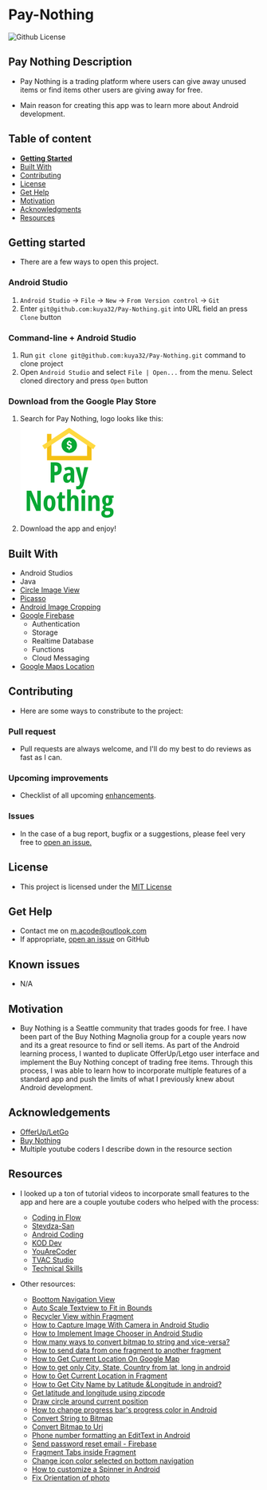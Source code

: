 # Pay-Nothing

![Github License](https://img.shields.io/badge/license-MIT-green)

## Pay Nothing Description

- Pay Nothing is a trading platform where users can give away unused items or find items other users are giving away for free.

- Main reason for creating this app was to learn more about Android development.

## Table of content

- [**Getting Started**](#getting-started)
- [Built With](#built-with)
- [Contributing](#contributing)
- [License](#license)
- [Get Help](#get-help)
- [Motivation](#motivation)
- [Acknowledgments](#acknowledgements)
- [Resources](#resources)

## Getting started

- There are a few ways to open this project.

### Android Studio

1. `Android Studio` -> `File` -> `New` -> `From Version control` -> `Git`
2. Enter `git@github.com:kuya32/Pay-Nothing.git` into URL field an press `Clone` button

### Command-line + Android Studio

1. Run `git clone git@github.com:kuya32/Pay-Nothing.git` command to clone project
2. Open `Android Studio` and select `File | Open...` from the menu. Select cloned directory and press `Open` button

### Download from the Google Play Store

1. Search for Pay Nothing, logo looks like this: ![Pay Nothing Logo](images/pay_nothing_logo.png)
2. Download the app and enjoy!

## Built With

- Android Studios
- Java
- [Circle Image View](https://github.com/hdodenhof/CircleImageView)
- [Picasso](https://square.github.io/picasso/)
- [Android Image Cropping](https://github.com/ArthurHub/Android-Image-Cropper)
- [Google Firebase](https://firebase.google.com/)
  - Authentication
  - Storage
  - Realtime Database
  - Functions
  - Cloud Messaging
- [Google Maps Location](https://console.cloud.google.com/google/maps-apis/new?project=pay-nothing&folder=&organizationId=)

## Contributing

- Here are some ways to constribute to the project:

### Pull request

- Pull requests are always welcome, and I'll do my best to do reviews as fast as I can.

### Upcoming improvements

- Checklist of all upcoming [enhancements](https://github.com/kuya32/Pay-Nothing/issues).

### Issues

- In the case of a bug report, bugfix or a suggestions, please feel very free to [open an issue.](https://github.com/kuya32/Pay-Nothing/issues)

## License

- This project is licensed under the [MIT License](https://github.com/git/git-scm.com/blob/master/MIT-LICENSE.txt)

## Get Help

- Contact me on <m.acode@outlook.com>
- If appropriate, [open an issue](https://github.com/kuya32/Pay-Nothing/issues) on GitHub

## Known issues

- N/A

## Motivation

- Buy Nothing is a Seattle community that trades goods for free. I have been part of the Buy Nothing Magnolia group for a couple years now and its a great resource to find or sell items. As part of the Android learning process, I wanted to duplicate OfferUp/Letgo user interface and implement the Buy Nothing concept of trading free items. Through this process, I was able to learn how to incorporate multiple features of a standard app and push the limits of what I previously knew about Android development.

## Acknowledgements

- [OfferUp/LetGo](https://offerup.com/)
- [Buy Nothing](https://buynothingproject.org/)
- Multiple youtube coders I describe down in the resource section

## Resources

- I looked up a ton of tutorial videos to incorporate small features to the app and here are a couple youtube coders who helped with the process:
  - [Coding in Flow](https://www.youtube.com/c/CodinginFlow/videos)
  - [Stevdza-San](https://www.youtube.com/c/StevdzaSan/videos)
  - [Android Coding](https://www.youtube.com/c/AndroidCoding/videos)
  - [KOD Dev](https://www.youtube.com/channel/UCFVyw38UB1uIfTCjc-fAPpA/videos)
  - [YouAreCoder](https://www.youtube.com/channel/UC5YYl2jFz6VRH7musVaN0LA/videos)
  - [TVAC Studio](https://www.youtube.com/channel/UCl6DxakCjDR5AfRwWhWNbMg/videos)
  - [Technical Skills](https://www.youtube.com/channel/UCsvSL8rTWXUz6shbyxStmQQ/videos)

- Other resources:
  - [Boottom Navigation View](https://www.youtube.com/watch?v=Chso6xrJ6aU)
  - [Auto Scale Textview to Fit in Bounds](https://stackoverflow.com/questions/5033012/auto-scale-textview-text-to-fit-within-bounds)
  - [Recycler View within Fragment](https://stackoverflow.com/questions/48772994/android-studio-recyclerview-in-fragments)
  - [How to Capture Image With Camera in Android Studio](https://www.youtube.com/watch?v=RaOyw84625w)
  - [How to Implement Image Chooser in Android Studio](https://www.youtube.com/watch?v=y-Qo8F2vcVw)
  - [How many ways to convert bitmap to string and vice-versa?](https://stackoverflow.com/questions/13562429/how-many-ways-to-convert-bitmap-to-string-and-vice-versa)
  - [How to send data from one fragment to another fragment](https://www.youtube.com/watch?v=DUQwNt64CDs)
  - [How to Get Current Location On Google Map](https://www.youtube.com/watch?v=p0PoKEPI65o)
  - [How to get only City, State, Country from lat, long in android](https://stackoverflow.com/questions/12673357/how-to-get-only-city-state-country-from-lat-long-in-android)
  - [How to Get Current Location in Fragment](https://www.youtube.com/watch?v=VdCQoJtNXAg)
  - [How to Get City Name by Latitude &Longitude in android?](https://stackoverflow.com/questions/22323974/how-to-get-city-name-by-latitude-longitude-in-android)
  - [Get latitude and longitude using zipcode](https://stackoverflow.com/questions/3641304/get-latitude-and-longitude-using-zipcode)
  - [Draw circle around current position](https://stackoverflow.com/questions/31410060/google-maps-api-v2-draw-circle-around-current-position)
  - [How to change progress bar's progress color in Android](https://stackoverflow.com/questions/2020882/how-to-change-progress-bars-progress-color-in-android)
  - [Convert String to Bitmap](https://stackoverflow.com/questions/23005948/convert-string-to-bitmap/23006132)
  - [Convert Bitmap to Uri](https://stackoverflow.com/questions/8295773/how-can-i-transform-a-bitmap-into-a-uri)
  - [Phone number formatting an EditText in Android](https://stackoverflow.com/questions/15647327/phone-number-formatting-an-edittext-in-android)
  - [Send password reset email - Firebase](https://firebase.google.com/docs/auth/android/manage-users#set_a_users_password)
  - [Fragment Tabs inside Fragment](https://stackoverflow.com/questions/41413150/fragment-tabs-inside-fragment)
  - [Change icon color selected on bottom navigation](https://stackoverflow.com/questions/51579977/how-to-change-the-icon-color-selected-on-bottom-navigation-bar-in-android-studio)
  - [How to customize a Spinner in Android](https://stackoverflow.com/questions/16694786/how-to-customize-a-spinner-in-android)
  - [Fix Orientation of photo](https://stackoverflow.com/questions/14066038/why-does-an-image-captured-using-camera-intent-gets-rotated-on-some-devices-on-a)
